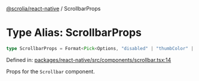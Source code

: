 [@scrolia/react-native](../README.md) / ScrollbarProps

# Type Alias: ScrollbarProps

```ts
type ScrollbarProps = Format<Pick<Options, "disabled" | "thumbColor" | "useNativeDriver"> & object>;
```

Defined in: [packages/react-native/src/components/scrollbar.tsx:14](https://github.com/scrolia/react-native/blob/857962ebd68db30fb8868d423777bb744b95b578/packages/react-native/src/components/scrollbar.tsx#L14)

Props for the `Scrollbar` component.
